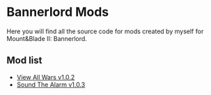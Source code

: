 # Bannerlord Mods
Here you will find all the source code for mods created by myself for Mount&Blade II: Bannerlord.

## Mod list
 - [View All Wars v1.0.2](https://www.nexusmods.com/mountandblade2bannerlord/mods/293)
 - [Sound The Alarm v1.0.3](https://www.nexusmods.com/mountandblade2bannerlord/mods/306/)